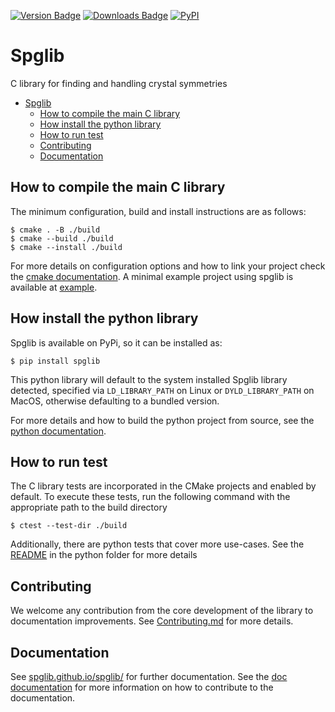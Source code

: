 [![Version Badge](https://anaconda.org/conda-forge/spglib/badges/version.svg)](https://anaconda.org/conda-forge/spglib)
[![Downloads Badge](https://anaconda.org/conda-forge/spglib/badges/downloads.svg)](https://anaconda.org/conda-forge/spglib)
[![PyPI](https://img.shields.io/pypi/dm/spglib.svg?maxAge=2592000)](https://pypi.python.org/pypi/spglib)

# Spglib

C library for finding and handling crystal symmetries

<!-- TOC -->

- [Spglib](#spglib)
  - [How to compile the main C library](#how-to-compile-the-main-c-library)
  - [How install the python library](#how-install-the-python-library)
  - [How to run test](#how-to-run-test)
  - [Contributing](#contributing)
  - [Documentation](#documentation)

<!-- TOC -->

## How to compile the main C library

The minimum configuration, build and install instructions are as follows:

```console
$ cmake . -B ./build
$ cmake --build ./build
$ cmake --install ./build
```

For more details on configuration options and how to link your project check
the [cmake documentation](cmake/README.md). A minimal example project using
spglib is available at [example](example/README.md).

## How install the python library

Spglib is available on PyPi, so it can be installed as:

```console
$ pip install spglib
```

This python library will default to the system installed Spglib library detected,
specified via `LD_LIBRARY_PATH` on Linux or `DYLD_LIBRARY_PATH` on MacOS, otherwise
defaulting to a bundled version.

For more details and how to build the python project from source, see the
[python documentation](python/README.rst).

## How to run test

The C library tests are incorporated in the CMake projects and enabled by default.
To execute these tests, run the following command with the appropriate path to the
build directory

```console
$ ctest --test-dir ./build
```

Additionally, there are python tests that cover more use-cases.
See the [README](python/README.rst) in the python folder for more details

## Contributing

We welcome any contribution from the core development of the library to documentation
improvements. See [Contributing.md](Contributing.md) for more details.

## Documentation

See [spglib.github.io/spglib/](https://spglib.github.io/spglib/) for further
documentation. See the [doc documentation](doc/README.md) for more information on
how to contribute to the documentation.
